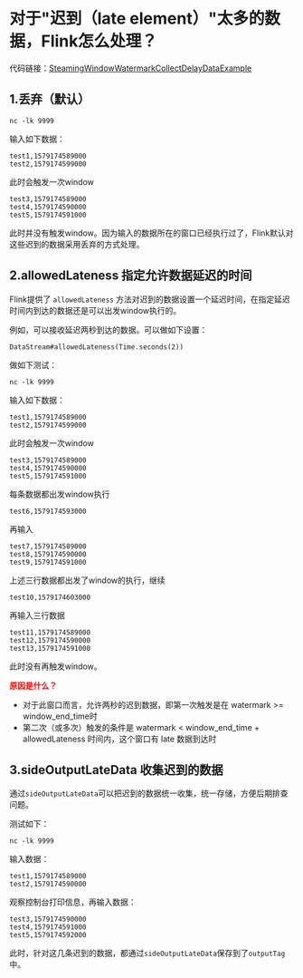 # 对于"迟到（late element）"太多的数据，Flink怎么处理？

代码链接：[SteamingWindowWatermarkCollectDelayDataExample](https://github.com/buildupchao/flink-examples/blob/master/src/main/java/com/buildupchao/flinkexamples/stream/SteamingWindowWatermarkCollectDelayDataExample.java)

## 1.丢弃（默认）

```
nc -lk 9999
```
输入如下数据：
```
test1,1579174589000
test2,1579174599000
```
此时会触发一次window
```
test3,1579174589000
test4,1579174590000
test5,1579174591000
```
此时并没有触发window。因为输入的数据所在的窗口已经执行过了，Flink默认对这些迟到的数据采用丢弃的方式处理。

## 2.allowedLateness 指定允许数据延迟的时间

Flink提供了 `allowedLateness` 方法对迟到的数据设置一个延迟时间，在指定延迟时间内到达的数据还是可以出发window执行的。

例如，可以接收延迟两秒到达的数据。可以做如下设置：
```
DataStream#allowedLateness(Time.seconds(2))
```

做如下测试：
```
nc -lk 9999
```
输入如下数据：
```
test1,1579174589000
test2,1579174599000
```
此时会触发一次window
```
test3,1579174589000
test4,1579174590000
test5,1579174591000
```
每条数据都出发window执行
```
test6,1579174593000
```
再输入
```
test7,1579174589000
test8,1579174590000
test9,1579174591000
```
上述三行数据都出发了window的执行，继续
```
test10,1579174603000
```
再输入三行数据
```
test11,1579174589000
test12,1579174590000
test13,1579174591000
```
此时没有再触发window。

<strong style="color:red;">原因是什么？</strong>
- 对于此窗口而言，允许两秒的迟到数据，即第一次触发是在 watermark >= window_end_time时
- 第二次（或多次）触发的条件是 watermark < window_end_time + allowedLateness 时间内，这个窗口有 late 数据到达时

## 3.sideOutputLateData 收集迟到的数据

通过`sideOutputLateData`可以把迟到的数据统一收集，统一存储，方便后期排查问题。

测试如下：
```
nc -lk 9999
```
输入数据：
```
test1,1579174589000
test2,1579174590000
```
观察控制台打印信息，再输入数据：
```
test3,1579174590000
test4,1579174591000
test5,1579174592000
```
此时，针对这几条迟到的数据，都通过`sideOutputLateData`保存到了`outputTag`中。
